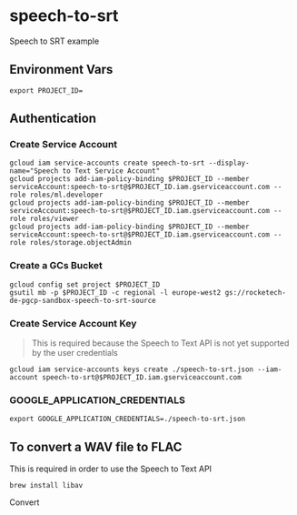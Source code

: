# speech-to-srt
Speech to SRT example

## Environment Vars
```
export PROJECT_ID=
```

## Authentication

### Create Service Account
```
gcloud iam service-accounts create speech-to-srt --display-name="Speech to Text Service Account"
gcloud projects add-iam-policy-binding $PROJECT_ID --member serviceAccount:speech-to-srt@$PROJECT_ID.iam.gserviceaccount.com --role roles/ml.developer
gcloud projects add-iam-policy-binding $PROJECT_ID --member serviceAccount:speech-to-srt@$PROJECT_ID.iam.gserviceaccount.com --role roles/viewer
gcloud projects add-iam-policy-binding $PROJECT_ID --member serviceAccount:speech-to-srt@$PROJECT_ID.iam.gserviceaccount.com --role roles/storage.objectAdmin
```
### Create a GCs Bucket
```
gcloud config set project $PROJECT_ID
gsutil mb -p $PROJECT_ID -c regional -l europe-west2 gs://rocketech-de-pgcp-sandbox-speech-to-srt-source
```

### Create Service Account Key
> This is required because the Speech to Text API is not yet supported by the user credentials
```
gcloud iam service-accounts keys create ./speech-to-srt.json --iam-account speech-to-srt@$PROJECT_ID.iam.gserviceaccount.com
```

### GOOGLE_APPLICATION_CREDENTIALS
```
export GOOGLE_APPLICATION_CREDENTIALS=./speech-to-srt.json
```

## To convert a WAV file to FLAC
This is required in order to use the Speech to Text API

```
brew install libav
```

Convert